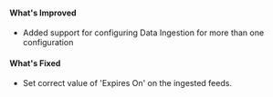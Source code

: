 #### What's Improved

- Added support for configuring Data Ingestion for more than one configuration
 
#### What's Fixed

- Set correct value of 'Expires On' on the ingested feeds.
